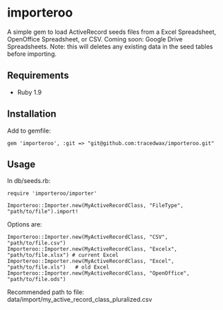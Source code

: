 # importeroo

A simple gem to load ActiveRecord seeds files from a Excel Spreadsheet, OpenOffice Spreadsheet, or CSV.
Coming soon: Google Drive Spreadsheets.
Note: this will deletes any existing data in the seed tables before importing.

## Requirements
  * Ruby 1.9

## Installation

Add to gemfile:

    gem 'importeroo', :git => "git@github.com:tracedwax/importeroo.git"

## Usage

In db/seeds.rb:

    require 'importeroo/importer'

    Importeroo::Importer.new(MyActiveRecordClass, "FileType", "path/to/file").import!

Options are:

    Importeroo::Importer.new(MyActiveRecordClass, "CSV", "path/to/file.csv")
    Importeroo::Importer.new(MyActiveRecordClass, "Excelx", "path/to/file.xlsx") # current Excel
    Importeroo::Importer.new(MyActiveRecordClass, "Excel", "path/to/file.xls")   # old Excel
    Importeroo::Importer.new(MyActiveRecordClass, "OpenOffice", "path/to/file.ods")

Recommended path to file:
    data/import/my_active_record_class_pluralized.csv

